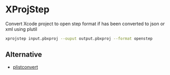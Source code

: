 # XProjStep

Convert Xcode project to open step format if has been converted to json or xml using plutil

```bash
xprojstep input.pbxproj --ouput output.pbxproj --format openstep
```

## Alternative

- [plistconvert](https://github.com/phimage/plistconvert)
